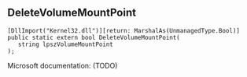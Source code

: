 ## DeleteVolumeMountPoint

```
[DllImport("Kernel32.dll")][return: MarshalAs(UnmanagedType.Bool)]
public static extern bool DeleteVolumeMountPoint(
   string lpszVolumeMountPoint
);
```

Microsoft documentation: (TODO)
